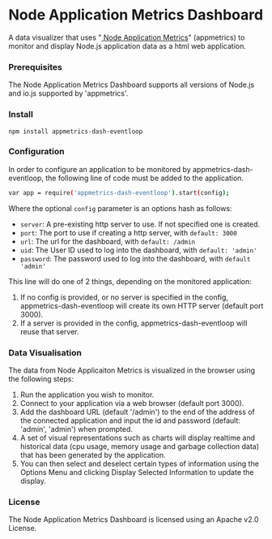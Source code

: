 # Node Application Metrics Dashboard

A data visualizer that uses "[ Node Application Metrics][1]" (appmetrics) to monitor and display Node.js application data as a html web application.

### Prerequisites
The Node Application Metrics Dashboard supports all versions of Node.js and io.js supported by 'appmetrics'.

### Install 

```
npm install appmetrics-dash-eventloop
```

### Configuration

In order to configure an application to be monitored by appmetrics-dash-eventloop, the following line of code must be added to the application. 

```sh
var app = require('appmetrics-dash-eventloop').start(config);  
```
Where the optional `config` parameter is an options hash as follows:
* `server`: A pre-existing http server to use. If not specified one is created.
* `port`: The port to use if creating a http server, with `default: 3000` 
* `url`: The url for the dashboard, with `default: /admin`
* `uid`: The User ID used to log into the dashboard, with `default: 'admin'`
* `password`: The password used to log into the dashboard, with `default 'admin'`

This line will do one of 2 things, depending on the monitored application:

1.  If no config is provided, or no server is specified in the config, appmetrics-dash-eventloop will create its own HTTP server (default port 3000).
2.    If a server is provided in the config, appmetrics-dash-eventloop will reuse that server.

### Data Visualisation

The data from Node Applicaiton Metrics is visualized in the browser using the following steps:
1. Run the application you wish to monitor.
2. Connect to your application via a web browser (default port 3000).
3. Add the dashboard URL (default '/admin') to the end of the address of the connected application and input the id and password (default: 'admin', 'admin') when prompted.
4. A set of visual representations such as charts will display realtime and historical data (cpu usage, memory usage and garbage collection data) that has been generated by the application.
5. You can then select and deselect certain types of information using the Options Menu and clicking Display Selected Information to update the display.

### License
The Node Application Metrics Dashboard is licensed using an Apache v2.0 License.

[1]:https://developer.ibm.com/open/node-application-metrics/ 